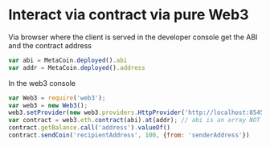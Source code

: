 # Interact via contract via pure Web3

Via browser where the client is served in the developer console get the ABI and the contract address

```javascript
var abi = MetaCoin.deployed().abi
var addr = MetaCoin.deployed().address
```

In the web3 console

```javascript
var Web3 = require('web3');
var web3 = new Web3();
web3.setProvider(new web3.providers.HttpProvider('http://localhost:8545'));
var contract = web3.eth.contract(abi).at(addr); // abi is an array NOT a string
contract.getBalance.call('address').valueOf()
contract.sendCoin('recipientAddress', 100, {from: 'senderAddress'})
```
